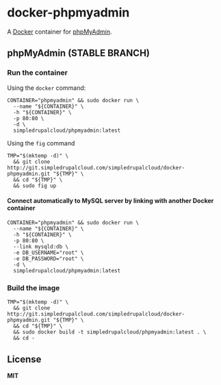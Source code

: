 # docker-phpmyadmin

A [Docker](https://docker.com/) container for [phpMyAdmin](http://www.phpmyadmin.net/home_page/).

## phpMyAdmin (STABLE BRANCH)

### Run the container

Using the `docker` command:

    CONTAINER="phpmyadmin" && sudo docker run \
      --name "${CONTAINER}" \
      -h "${CONTAINER}" \
      -p 80:80 \
      -d \
      simpledrupalcloud/phpmyadmin:latest
      
Using the `fig` command

    TMP="$(mktemp -d)" \
      && git clone http://git.simpledrupalcloud.com/simpledrupalcloud/docker-phpmyadmin.git "${TMP}" \
      && cd "${TMP}" \
      && sudo fig up

#### Connect automatically to MySQL server by linking with another Docker container

    CONTAINER="phpmyadmin" && sudo docker run \
      --name "${CONTAINER}" \
      -h "${CONTAINER}" \
      -p 80:80 \
      --link mysqld:db \
      -e DB_USERNAME="root" \
      -e DB_PASSWORD="root" \
      -d \
      simpledrupalcloud/phpmyadmin:latest

### Build the image

    TMP="$(mktemp -d)" \
      && git clone http://git.simpledrupalcloud.com/simpledrupalcloud/docker-phpmyadmin.git "${TMP}" \
      && cd "${TMP}" \
      && sudo docker build -t simpledrupalcloud/phpmyadmin:latest . \
      && cd -

## License

**MIT**
